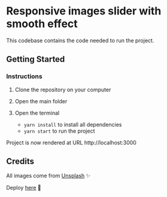 # Responsive images slider with smooth effect 

This codebase contains the code needed to run the project.

## Getting Started

### Instructions

1. Clone the repository on your computer
1. Open the main folder
1. Open the terminal

   - `yarn install` to install all dependencies
   - `yarn start` to run the project

Project is now rendered at URL http://localhost:3000

## Credits

All images come from [Unsplash](https://unsplash.com/fr) ✨

Deploy [here](https://smooth-scroll-images-slider.vercel.app/) 🚀
